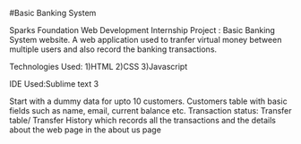 #Basic Banking System

Sparks Foundation Web Development Internship Project : Basic Banking System website. A web application used to tranfer virtual money between multiple users and also record the banking transactions.

Technologies Used: 1)HTML 2)CSS 3)Javascript

IDE Used:Sublime text 3

Start with a dummy data for upto 10 customers. Customers table with basic fields such as name, email, current balance etc. Transaction status: Transfer table/ Transfer History which records all the transactions and the details about the web page in the about us page
